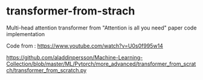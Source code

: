 # transformer-from-strach
Multi-head attention transformer from "Attention is all you need" paper code implementation

Code from : https://www.youtube.com/watch?v=U0s0f995w14


https://github.com/aladdinpersson/Machine-Learning-Collection/blob/master/ML/Pytorch/more_advanced/transformer_from_scratch/transformer_from_scratch.py
